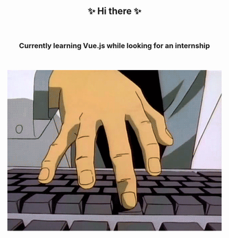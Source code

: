 <h2 align="center">✨ Hi there ✨</h2>
<br>
<h3 align="center">Currently learning Vue.js while looking for an internship</h3>
<br>
<p align="center"><img width="500" height="375" src="gto_keyboard.gif"></p>
